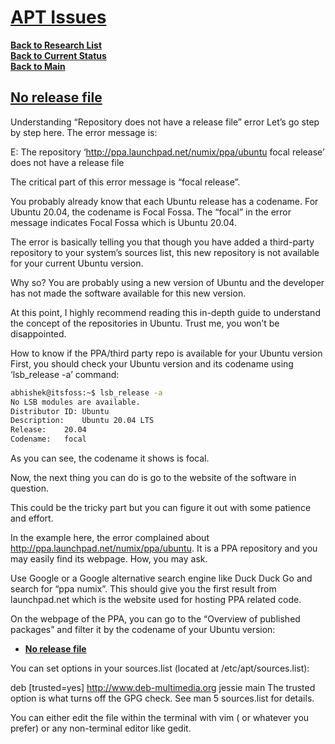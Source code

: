 # **[APT Issues](https://jumpcloud.com/blog/how-to-manage-apt-repositories-debian-ubuntu)**

**[Back to Research List](../../research_list.md)**\
**[Back to Current Status](../../../development/status/weekly/current_status.md)**\
**[Back to Main](../../../README.md)**


## **[No release file](https://itsfoss.com/repository-does-not-have-release-file-error-ubuntu/)** 

Understanding “Repository does not have a release file” error
Let’s go step by step here. The error message is:

E: The repository ‘http://ppa.launchpad.net/numix/ppa/ubuntu focal release’ does not have a release file

The critical part of this error message is “focal release”.

You probably already know that each Ubuntu release has a codename. For Ubuntu 20.04, the codename is Focal Fossa. The “focal” in the error message indicates Focal Fossa which is Ubuntu 20.04.

The error is basically telling you that though you have added a third-party repository to your system’s sources list, this new repository is not available for your current Ubuntu version.

Why so? You are probably using a new version of Ubuntu and the developer has not made the software available for this new version.

At this point, I highly recommend reading this in-depth guide to understand the concept of the repositories in Ubuntu. Trust me, you won’t be disappointed.

How to know if the PPA/third party repo is available for your Ubuntu version
First, you should check your Ubuntu version and its codename using ‘lsb_release -a’ command:

```bash
abhishek@itsfoss:~$ lsb_release -a
No LSB modules are available.
Distributor ID:	Ubuntu
Description:	Ubuntu 20.04 LTS
Release:	20.04
Codename:	focal
```

As you can see, the codename it shows is focal.

Now, the next thing you can do is go to the website of the software in question.

This could be the tricky part but you can figure it out with some patience and effort.

In the example here, the error complained about http://ppa.launchpad.net/numix/ppa/ubuntu. It is a PPA repository and you may easily find its webpage. How, you may ask.

Use Google or a Google alternative search engine like Duck Duck Go and search for “ppa numix”. This should give you the first result from launchpad.net which is the website used for hosting PPA related code.

On the webpage of the PPA, you can go to the “Overview of published packages” and filter it by the codename of your Ubuntu version:


- **[No release file](https://askubuntu.com/questions/732985/force-update-from-unsigned-repository)**

You can set options in your sources.list (located at /etc/apt/sources.list):

deb [trusted=yes] http://www.deb-multimedia.org jessie main
The trusted option is what turns off the GPG check. See man 5 sources.list for details.

You can either edit the file within the terminal with vim ( or whatever you prefer) or any non-terminal editor like gedit.

